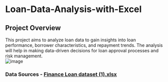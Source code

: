 # Loan-Data-Analysis-with-Excel
## Project Overview
This project aims to analyze loan data to gain insights into loan performance, borrower characteristics, and repayment trends. The analysis will help in making data-driven decisions for loan approval processes and risk management.<br/>
![image](https://github.com/user-attachments/assets/2c37410b-e715-45e6-87c5-1d1c13c7f6bb)
### Data Sources - [Finance Loan dataset (1).xlsx](https://github.com/user-attachments/files/17892965/Finance.Loan.dataset.1.xlsx)

